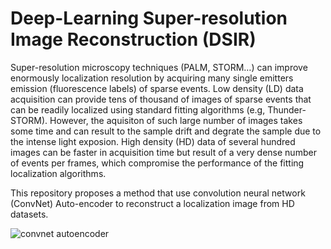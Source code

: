 # Deep-Learning Super-resolution Image Reconstruction (DSIR)

Super-resolution microscopy techniques (PALM, STORM…) can improve enormously localization resolution by acquiring many single emitters emission (fluorescence labels) of sparse events. Low density (LD) data acquisition can provide tens of thousand of images of sparse events that can be readily localized using standard fitting algorithms (e.g, Thunder-STORM). However, the aquisiton of such large number of images takes some time and can result to the sample drift and degrate the sample due to the intense light exposion. High density (HD) data of several hundred images can be faster in acquisition time but result of a very dense number of events per frames, which compromise the performance of the fitting localization algorithms. 

This repository proposes a method that use convolution neural network (ConvNet) Auto-encoder to reconstruct a localization image from HD datasets. 

![convnet autoencoder](/Users/leax/Dropbox/gm-icfo/image/conv_autoencoder.png)